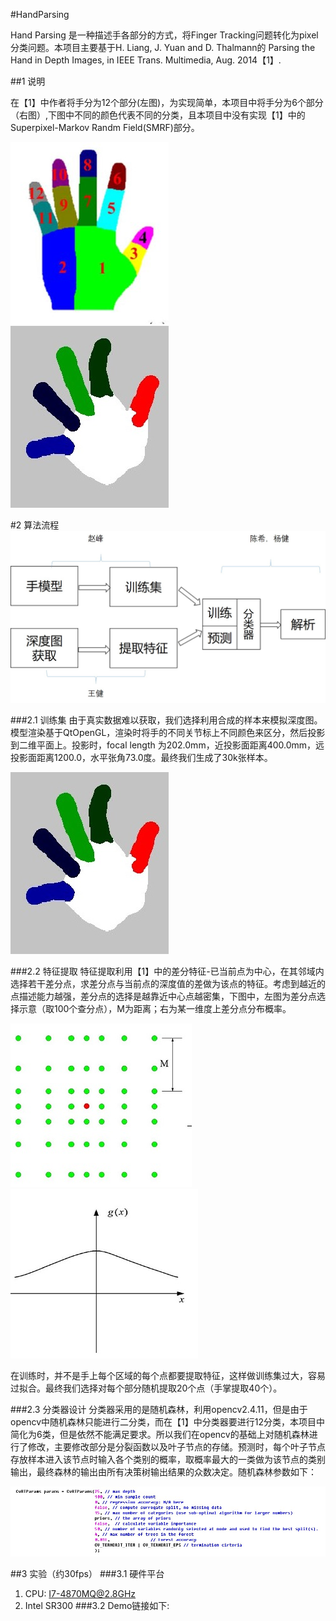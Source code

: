 #HandParsing

  Hand Parsing 是一种描述手各部分的方式，将Finger Tracking问题转化为pixel分类问题。本项目主要基于H. Liang, J. Yuan and D. Thalmann的 Parsing the Hand in Depth Images, in IEEE Trans. Multimedia, Aug. 2014【1】. 
  
##1 说明

  在【1】中作者将手分为12个部分(左图)，为实现简单，本项目中将手分为6个部分（右图）,下图中不同的颜色代表不同的分类，且本项目中没有实现【1】中的Superpixel-Markov Randm Field(SMRF)部分。
  
  ![image](https://github.com/HustHandTracking/HandParsing/blob/master/img/HandParsing_12.jpg)![image](https://github.com/HustHandTracking/HandParsing/blob/master/img/HandParsing_6.jpg)

#2 算法流程
![image](https://github.com/HustHandTracking/HandParsing/blob/master/img/%E7%AE%97%E6%B3%95%E6%B5%81%E7%A8%8B.jpg)

###2.1 训练集
由于真实数据难以获取，我们选择利用合成的样本来模拟深度图。模型渲染基于QtOpenGL，渲染时将手的不同关节标上不同颜色来区分，然后投影到二维平面上。投影时，focal length 为202.0mm，近投影面距离400.0mm，远投影面距离1200.0，水平张角73.0度。最终我们生成了30k张样本。

![image](https://github.com/HustHandTracking/HandParsing/blob/master/img/HandParsing_6.jpg)

###2.2 特征提取
特征提取利用【1】中的差分特征-已当前点为中心，在其邻域内选择若干差分点，求差分点与当前点的深度值的差做为该点的特征。考虑到越近的点描述能力越强，差分点的选择是越靠近中心点越密集，下图中，左图为差分点选择示意（取100个查分点），M为距离；右为某一维度上差分点分布概率。

![image](https://github.com/HustHandTracking/HandParsing/blob/master/img/%E5%B7%AE%E5%88%86%E7%82%B9%E9%80%89%E6%8B%A9.jpg)![image](https://github.com/HustHandTracking/HandParsing/blob/master/img/%E5%B7%AE%E5%88%86%E7%82%B9%E6%A6%82%E7%8E%87.jpg)

在训练时，并不是手上每个区域的每个点都要提取特征，这样做训练集过大，容易过拟合。最终我们选择对每个部分随机提取20个点（手掌提取40个）。

###2.3 分类器设计
分类器采用的是随机森林，利用opencv2.4.11，但是由于opencv中随机森林只能进行二分类，而在【1】中分类器要进行12分类，本项目中简化为6类，但是依然不能满足要求。所以我们在opencv的基础上对随机森林进行了修改，主要修改部分是分裂函数以及叶子节点的存储。预测时，每个叶子节点存放样本进入该节点时输入各个类别的概率，取概率最大的一类做为该节点的类别输出，最终森林的输出由所有决策树输出结果的众数决定。随机森林参数如下：

![image](https://github.com/HustHandTracking/HandParsing/blob/master/img/RF_params.jpg)

##3 实验（约30fps）
###3.1 硬件平台
  1) CPU: I7-4870MQ@2.8GHz
  2) Intel SR300
###3.2 Demo链接如下:
